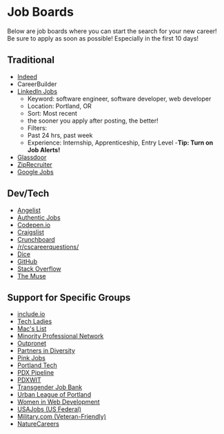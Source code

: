 # Job Boards
Below are job boards where you can start the search for your new career! Be sure to apply as soon as possible! Especially in the first 10 days!

## Traditional

- [Indeed](https://www.indeed.com/)
- CareerBuilder
- [LinkedIn Jobs](https://www.linkedin.com/jobs/)
    - Keyword: software engineer, software developer, web developer
    - Location: Portland, OR
    - Sort: Most recent
    - the sooner you apply after posting, the better!
    - Filters:
    - Past 24 hrs, past week
    - Experience: Internship, Apprenticeship, Entry Level
    -**Tip: Turn on Job Alerts!**
- [Glassdoor](https://www.glassdoor.com/sitedirectory/title-jobs.htm)
- [ZipRecruiter](https://www.ziprecruiter.com/jobs/search)
- [Google Jobs](https://www.google.com/search?rlz=1C1CHBF_enUS866US866&sxsrf=ACYBGNTZ55Rg7q8kYm-69Php4N20s86Tpw:1580165440357&q=developer+job&sa=X&biw=1536&bih=722&ibp=htl;jobs&ved=2ahUKEwiju6OF76TnAhWFJjQIHUMfCQIQiYsCKAB6BAgKEAM#fpstate=tldetail&htivrt=jobs&htidocid=cFs7EdoroTgPcbwbAAAAAA%3D%3D)

## Dev/Tech

- [Angelist](https://angel.co/jobs)
- [Authentic Jobs](https://authenticjobs.com/)
- [Codepen.io](https://codepen.io/jobs/)
- [Craigslist](https://portland.craigslist.org/d/software-qa-dba-etc/search/sof)
- [Crunchboard](https://www.crunchboard.com/)
- [/r/cscareerquestions/](https://www.reddit.com/r/cscareerquestions/)
- [Dice](https://www.dice.com/jobs?q=developer&location=Portland,%20OR,%20USA&latitude=45.5051064&longitude=-122.67502609999997&countryCode=US&locationPrecision=City&radius=30&radiusUnit=mi&page=1&pageSize=20&language=en)
- [GitHub](https://jobs.github.com/)
- [Stack Overflow](https://stackoverflow.com/jobs)
- [The Muse](https://www.themuse.com/search?searchType=jobs&job_location=Portland%2C%20OR&job_level=Entry%20Level&job_level=Internship)

## Support for Specific Groups
- [include.io](include.io)
- [Tech Ladies](https://www.hiretechladies.com/join/)
- [Mac's List](https://jobs.macslist.org/portland)
- [Minority Professional Network](http://www.minorityprofessionalnetwork.com/portland.asp)
- [Outpronet](https://www.outpronet.com/oregon-jobs)
- [Partners in Diversity](https://www.partnersindiversity.org/jobs/jobs-board.html)
- [Pink Jobs](https://pink-jobs.com/)
- [Portland Tech](http://portlandtech.org/)
- [PDX Pipeline](http://www.pdxpipeline.com/jobs/)
- [PDXWIT](https://jobs.pdxwit.org/#search-jobs)
- [Transgender Job Bank](https://tjobbank.com/)
- [Urban League of Portland](https://ulpdx.org/jobs/)
- [Women in Web Development](https://womeninwebdev.com/jobs/)
- [USAJobs (US Federal)](https://www.usajobs.gov/Search)
- [Military.com (Veteran-Friendly)](https://www.military.com/veteran-jobs/search/engineering-jobs)
- [NatureCareers](https://www.nature.com/naturecareers/jobs/science-jobs?&facets[discipline]=Engineering)